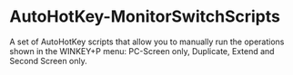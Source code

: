 # AutoHotKey-MonitorSwitchScripts
A set of AutoHotKey scripts that allow you to manually run the operations shown in the WINKEY+P menu: PC-Screen only, Duplicate, Extend and Second Screen only.
